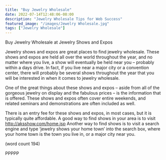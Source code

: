 ```yaml
---
title: "Buy Jewelry Wholesale"
date: 2022-07-14T12:48:06-08:00
description: "Jewelry Wholesale Tips for Web Success"
featured_image: "/images/Jewelry Wholesale.jpg"
tags: ["Jewelry Wholesale"]
---
```


Buy Jewelry Wholesale 
at Jewelry Shows and Expos

Jewelry shows and expos are great places to find 
jewelry wholesale. These shows and expos are held 
all over the world throughout the year, and no matter 
where you live, a show will eventually be held near 
you – probably within a days drive. In fact, if you live 
near a major city or a convention center, there will 
probably be several shows throughout the year that 
you will be interested in when it comes to jewelry 
wholesale.

One of the great things about these shows and 
expos – aside from all of the gorgeous jewelry on 
display and the fabulous prices – is the information 
that is offered. These shows and expos often cover 
entire weekends, and related seminars and 
demonstrations are often included as well.

There is an entry fee for these shows and expos, in 
most cases, but it is typically quite affordable. A 
good way to find shows in your area is to visit 
http://aksshow.com/home.jsp Another way to find 
shows is to visit a search engine and type ‘jewelry 
shows your home town’ into the search box, where 
your home town is the town you live in, or a major 
city near you. 

(word count 194)

PPPPP

